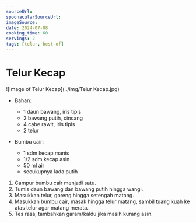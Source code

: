 ```yaml
---
sourceUrl: 
spoonacularSourceUrl: 
imageSource: 
date: 2024-07-08
cooking_time: 60
servings: 2
tags: [telur, best-of]
---
```

# Telur Kecap

![Image of Telur Kecap](../img/Telur Kecap.jpg)

- Bahan:
  - 1 daun bawang, iris tipis
  - 2 bawang putih, cincang
  - 4 cabe rawit, iris tipis
  - 2 telur

- Bumbu cair:
  - 1 sdm kecap manis
  - 1/2 sdm kecap asin
  - 50 ml air
  - secukupnya lada putih

1. Campur bumbu cair menjadi satu.
2. Tumis daun bawang dan bawang putih hingga wangi.
3. Masukkan telur, goreng hingga setengah matang.
4. Masukkan bumbu cair, masak hingga telur matang, sambil tuang kuah ke atas telur agar matang merata.
5. Tes rasa, tambahkan garam/kaldu jika masih kurang asin.

